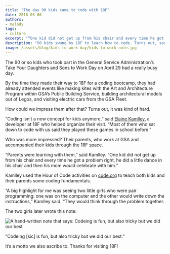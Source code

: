 ```yaml
---
title: "The day 90 kids came to code with 18F"
date: 2016-05-06
authors:
- melody
tags:
- culture
excerpt: "“One kid did not get up from his chair and every time he got a problem right, he did a little dance in his chair and then his mom would celebrate with him.”"
description: "50 kids swung by 18F to learn how to code. Turns out, some of them already knew how..."
image: /assets/blog/kids-to-work-day/kids-to-work-note.jpg
---
```


The 90 or so kids who took part in the General Service Administration’s
Take Your Daughters and Sons to Work Day on April 29 had a really busy
day.

By the time they made their way to 18F for a coding bootcamp, they had
already attended events like making kites with the Art and Architecture
Program within GSA’s Public Building Service, building architectural
models out of Legos, and visiting electric cars from the GSA Fleet.

How could we impress them after that? Turns out, it was kind of hard.

“Coding isn’t a new concept for kids anymore,” said [Elaine
Kamlley](https://18f.gsa.gov/team/elaine/), a developer at 18F who
helped organize their visit. “Most of them who sat down to code with us
said they played these games in school before.”

Who was more impressed? Their parents, who work at GSA and accompanied
their kids through the 18F space.

“Parents were learning with them,” said Kamlley. “One kid did not get up
from his chair and every time he got a problem right, he did a little
dance in his chair and then his mom would celebrate with him.”

Kamlley used the Hour of Code activities on
[code.org](https://code.org/) to teach both kids and their parents
some coding fundamentals.

“A big highlight for me was seeing two little girls who were pair
programming: one was on the computer and the other would write down the
instructions,” Kamlley said. “They would think through the problem
together.

The two girls later wrote this note:

![A hand-written note that says: Codeing is fun, but also tricky but we did our best]({{site.baserul}}/assets/blog/kids-to-work-day/kids-to-work-note.jpg)

“Codeing [sic] is fun, but also tricky but we did our best.”

It’s a motto we also ascribe to. Thanks for visiting 18F!

